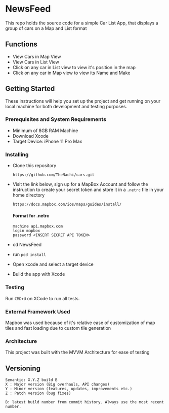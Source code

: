 # NewsFeed

This repo holds the source code for a simple Car List App, that displays a group of cars on a Map and List format

## Functions

- View Cars in Map View
- View Cars in List View
- Click on any car in List view to view it's position in the map
- Click on any car in Map view to view its Name and Make

## Getting Started

These instructions will help you set up the project and get running on your local machine for both development and testing purposes.

### Prerequisites and System Requirements

- Minimum of 8GB RAM Machine
- Download Xcode
- Target Device: iPhone 11 Pro Max

### Installing

  - Clone this repository

      `https://github.com/TheNachi/cars.git`
  - Visit the link below, sign up for a MapBox Account and follow the instruction to create your secret token and store it in a `.netrc` file in your home directory

      `https://docs.mapbox.com/ios/maps/guides/install/`
      #### Format for .netrc
      ```
      machine api.mapbox.com
      login mapbox
      password <INSERT SECRET API TOKEN>
      ```

  - cd NewsFeed
  - run `pod install`
  - Open xcode and select a target device
  - Build the app with Xcode

### Testing

Run `CMD+U` on XCode to run all tests. 

### External Framework Used

Mapbox was used because of it's relative ease of customization of map tiles and fast loading due to custom tile generation

### Architecture

This project was built with the MVVM Architecture for ease of testing

## Versioning

    Semantic: X.Y.Z build B
    X : Major version (Big overhauls, API changes)
    Y : Minor version (features, updates, improvements etc.)
    Z : Patch version (bug fixes)

    B: latest build number from commit history. Always use the most recent number.

